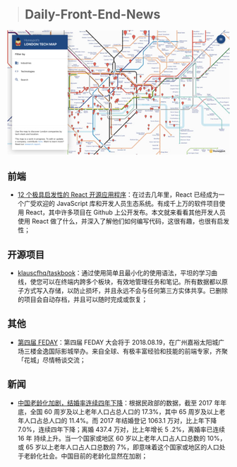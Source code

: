> # Daily-Front-End-News

[![cover][img]][link]

[img]: https://github.com/fengshangwuqi/Daily-Front-End-News/blob/master/history/2018/08/12/honeypot-london.jpg "12 个极具启发性的 React 开源应用程序"
[link]: ttps://appendto.com/2018/08/12-public-react-repos-apps-to-inspire-your-next-project/

## 前端

- [12 个极具启发性的 React 开源应用程序](https://appendto.com/2018/08/12-public-react-repos-apps-to-inspire-your-next-project/)：在过去几年里，React 已经成为一个广受欢迎的 JavaScript 库和开发人员生态系统。有成千上万的软件项目使用 React，其中许多项目在 Github 上公开发布。本文就来看看其他开发人员使用 React 做了什么，并深入了解他们如何编写代码，这很有趣，也很有启发性；

## 开源项目

- [klauscfhq/taskbook](https://github.com/klauscfhq/taskbook)：通过使用简单且最小化的使用语法，平坦的学习曲线，使您可以在终端内跨多个板块，有效地管理任务和笔记。所有数据都以原子方式写入存储，以防止损坏，并且永远不会与任何第三方实体共享。已删除的项目会自动存档，并且可以随时完成或恢复；

## 其他

- [第四届 FEDAY](https://fequan.com/2018/)：第四届 FEDAY 大会将于 2018.08.19，在广州嘉裕太阳城广场三楼金逸国际影城举办。来自全球、有极丰富经验和技能的前端专家，齐聚「花城」尽情畅谈交流；

## 新闻

- [中国老龄化加剧，结婚率连续四年下降](https://www.solidot.org/story?sid=57540)：根据民政部的数据，截至 2017 年年底，全国 60 周岁及以上老年人口占总人口的 17.3%，其中 65 周岁及以上老年人口占总人口的 11.4%。而 2017 年结婚登记 1063.1 万对，比上年下降 7.0%，连续四年下降；离婚 437.4 万对，比上年增长 5 .2%，离婚率已连续 16 年 持续上升。当一个国家或地区 60 岁以上老年人口占人口总数的 10%，或 65 岁以上老年人口占人口总数的 7%，即意味着这个国家或地区的人口处于老龄化社会。中国目前的老龄化显然在加剧；
